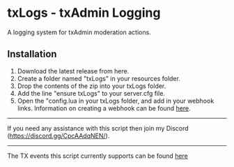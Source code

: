 # txLogs - txAdmin Logging
A logging system for txAdmin moderation actions.
## Installation
1. Download the latest release from here.
2. Create a folder named "txLogs" in your resources folder.
3. Drop the contents of the zip into your txLogs folder.
4. Add the line "ensure txLogs" to your server.cfg file.
5. Open the "config.lua in your txLogs folder, and add in your webhook links. Information on creating a webhook can be found [here](https://support.discord.com/hc/en-us/articles/228383668-Intro-to-Webhooks).

---

If you need any assistance with this script then join my Discord (https://discord.gg/CpcAAdqNEN/).

---

The TX events this script currently supports can be found [here](https://github.com/Solar-Scripts/txLogs/releases/)
